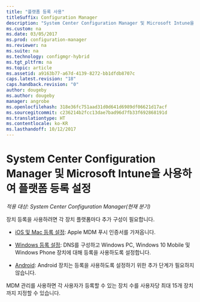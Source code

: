 ```yaml
---
title: "플랫폼 등록 사용"
titleSuffix: Configuration Manager
description: "System Center Configuration Manager 및 Microsoft Intune을 사용하여 플랫폼 등록 설정"
ms.custom: na
ms.date: 03/05/2017
ms.prod: configuration-manager
ms.reviewer: na
ms.suite: na
ms.technology: configmgr-hybrid
ms.tgt_pltfrm: na
ms.topic: article
ms.assetid: a9163b77-a67d-4139-8272-bb1dfdb8707c
caps.latest.revision: "18"
caps.handback.revision: "0"
author: dougeby
ms.author: dougeby
manager: angrobe
ms.openlocfilehash: 318e36fc751aad31d0d641d6989df06621d17acf
ms.sourcegitcommit: c236214b2fcc13dae7bad96d7fb33f692868191d
ms.translationtype: HT
ms.contentlocale: ko-KR
ms.lasthandoff: 10/12/2017
---
```

# <a name="enable-platform-enrollment-with-system-center-configuration-manager-and-microsoft-intune"></a>System Center Configuration Manager 및 Microsoft Intune을 사용하여 플랫폼 등록 설정

*적용 대상: System Center Configuration Manager(현재 분기)*

장치 등록을 사용하려면 각 장치 플랫폼마다 추가 구성이 필요합니다.
  - [iOS 및 Mac 등록 설정](enroll-hybrid-ios-mac.md): Apple MDM 푸시 인증서를 가져옵니다.

  - [Windows 등록 설정](enroll-hybrid-windows.md): DNS를 구성하고 Windows PC, Windows 10 Mobile 및 Windows Phone 장치에 대해 등록을 사용하도록 설정합니다.

  - [Android](enroll-hybrid-android.md): Android 장치는 등록을 사용하도록 설정하기 위한 추가 단계가 필요하지 않습니다.

MDM 관리를 사용하면 각 사용자가 등록할 수 있는 장치 수를 사용자당 최대 15개 장치까지 지정할 수 있습니다.
